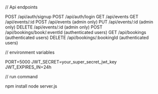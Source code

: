 // Api endpoints

POST /api/auth/signup
POST /api/auth/login
GET /api/events
GET /api/events/:id
POST /api/events            (admin only)
PUT /api/events/:id         (admin only)
DELETE /api/events/:id      (admin only)
POST /api/bookings/book/:eventId    (authenticated users)
GET /api/bookings           (authenticated users)
DELETE /api/bookings/:bookingId     (authenticated users)


// environment variables

PORT=5000
JWT_SECRET=your_super_secret_jwt_key
JWT_EXPIRES_IN=24h

// run command

npm install
node server.js
